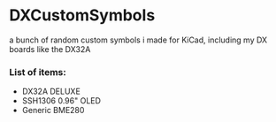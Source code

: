 # DXCustomSymbols
a bunch of random custom symbols i made for KiCad, including my DX boards like the DX32A

### List of items:
- DX32A DELUXE
- SSH1306 0.96" OLED 
- Generic BME280 
